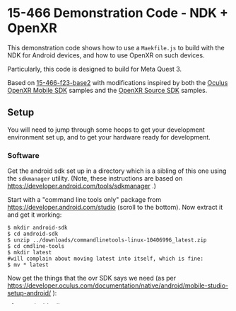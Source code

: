 # 15-466 Demonstration Code - NDK + OpenXR

This demonstration code shows how to use a `Maekfile.js` to build with the NDK for Android devices, and how to use OpenXR on such devices.

Particularly, this code is designed to build for Meta Quest 3.

Based on [15-466-f23-base2](https://github.com/15-466/15-466-f23-base2) with modifications inspired by both the [Oculus OpenXR Mobile SDK](https://developer.oculus.com/downloads/package/oculus-openxr-mobile-sdk/) samples and the [OpenXR Source SDK](https://github.com/KhronosGroup/OpenXR-SDK-Source) samples.

## Setup

You will need to jump through some hoops to get your development environment set up, and to get your hardware ready for development.

### Software

Get the android sdk set up in a directory which is a sibling of this one using the `sdkmanager` utility. (Note, these instructions are based on https://developer.android.com/tools/sdkmanager .)


Start with a "command line tools only" package from https://developer.android.com/studio (scroll to the bottom). Now extract it and get it working:

```
$ mkdir android-sdk
$ cd android-sdk
$ unzip ../downloads/commandlinetools-linux-10406996_latest.zip
$ cd cmdline-tools
$ mkdir latest
#will complain about moving latest into itself, which is fine:
$ mv * latest

```

Now get the things that the ovr SDK says we need (as per https://developer.oculus.com/documentation/native/android/mobile-studio-setup-android/ ):
```
#from android-sdk:
$ ./cmdline-tools/latest/bin/sdkmanager --install 'platforms;android-26'
# "version 28.0.3 or later"; latest as of --list is build-tools;34.0.0-rc3 but:
$ ./cmdline-tools/latest/bin/sdkmanager --install 'build-tools;28.0.3'
# android NDK (no version given, this is latest as of this writing):
$ ./cmdline-tools/latest/bin/sdkmanager --install 'ndk;26.1.10909125'
```

Also download Meta's OpenXR SDK (from https://developer.oculus.com/downloads/package/oculus-openxr-mobile-sdk/) and extract into a sibling of this directory:
```
$ mkdir ovr-openxr-sdk
$ cd ovr-openxr-sdk
$ unzip ../downloads/ovr_openxr_mobile_sdk_57.0.zip #current version as of this writing
```

For **desktop** VR use, grab Khronos's OpenXR loader: (see the README.md for more build info; like non-linux build instructions, required packages to install)
```
$ git clone https://github.com/KhronosGroup/OpenXR-SDK openxr-sdk
$ cd openxr-sdk
$ mkdir -p build/linux
$ cd build/linux
$ cmake -DDYNAMIC_LOADER=ON -DCMAKE_BUILD_TYPE=RelWithDebInfo ../..
```

Once all of that is done you should have these three as siblings:
```
15466-f23-ndk-openxr #this folder
android-sdk #android sdk, tools, etc
ovr-openxr-sdk #Meta's OpenXR SDK stuff
openxr-sdk #Knrono's OpenXR SDK (optional; for desktop use)
```

### SteamVR Linux Notes

Getting "failed to determine active runtime file path for this environment":

```
$ mkdir -p .config/openxr/1
$ ln -sf ~/.steam/steam/steamapps/common/SteamVR/steamxr_linux64.json ~/.config/openxr/1/active_runtime.json
```

Or you can just:
```
$ XR_RUNTIME_JSON=~/.steam/steam/steamapps/common/SteamVR/steamxr_linux64.json ./dist/game
```
(As per https://community.khronos.org/t/openxr-loader-how-to-select-runtime/108524)


I found that opening SteamVR, then closing SteamVR but leaving steam open resulted in OpenXR calls succeeding. But not having steam open at all or having steamvr open both resulted in CreateInstance failing.

### Hardware

Set up your Quest 3 for development, as per https://developer.oculus.com/documentation/native/android/mobile-device-setup/ .
- create a developer acct: https://developer.oculus.com/manage/organizations/create/
  - might require setting up 2FA at: https://developer.oculus.com/manage/verify/
- from oculus phone app: headset -> settings -> developer mode [set to: on]
- connect via USB C (the included white cable works, though is annoyingly short) and allow data (notification will pop up in headset)


You can now connect to the headset via the `adb` tool:
```
#from android-sdk:
$ ./platform-tools/adb devices
# shows "unauthorized" and causes the "allow debugging" dialog to pop on the headset
# if dialog accepted, says "device" next to the device (maybe that's the device name?)
$ ./platform-tools/adb devices
# if you like to explore a bit, get a shell on your device:
$ ./platform-tools/adb shell
# interesting things include `top` (see what's running), `cat /proc/cpuinfo` (learn more about the cpu)
#(ctrl-d to exit)
```

## Building

...


## OpenXR Notes



## EXTRA NOTES

https://developer.oculus.com/documentation/native/android/mobile-native-manifest/

https://developer.android.com/ndk/guides/concepts#na

https://stackoverflow.com/questions/75463480/is-it-possible-to-use-android-ndk-without-nativeactivity


https://stackoverflow.com/questions/59504840/create-jni-ndk-apk-only-command-line-without-gradle-ant-or-cmake

https://android.googlesource.com/platform/ndk/+/master/docs/BuildSystemMaintainers.md#Clang
